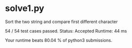 # solve1.py

Sort the two string and compare first different character

54 / 54 test cases passed.
Status: Accepted
Runtime: 44 ms

Your runtime beats 80.04 % of python3 submissions.

